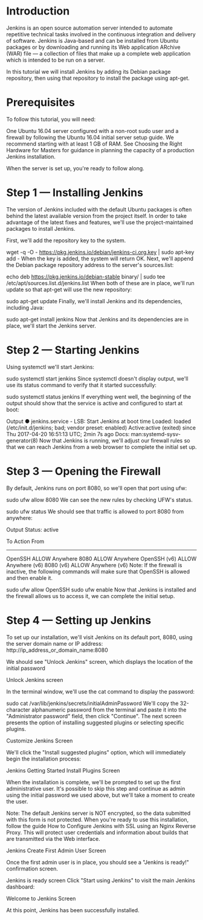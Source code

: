 # Introduction
Jenkins is an open source automation server intended to automate repetitive technical tasks involved in the continuous integration and delivery of software. Jenkins is Java-based and can be installed from Ubuntu packages or by downloading and running its Web application ARchive (WAR) file — a collection of files that make up a complete web application which is intended to be run on a server.

In this tutorial we will install Jenkins by adding its Debian package repository, then using that repository to install the package using apt-get.

# Prerequisites

To follow this tutorial, you will need:

One Ubuntu 16.04 server configured with a non-root sudo user and a firewall by following the Ubuntu 16.04 initial server setup guide. We recommend starting with at least 1 GB of RAM. See Choosing the Right Hardware for Masters for guidance in planning the capacity of a production Jenkins installation.

When the server is set up, you're ready to follow along.

# Step 1 — Installing Jenkins
The version of Jenkins included with the default Ubuntu packages is often behind the latest available version from the project itself. In order to take advantage of the latest fixes and features, we'll use the project-maintained packages to install Jenkins.

First, we'll add the repository key to the system.

wget -q -O - https://pkg.jenkins.io/debian/jenkins-ci.org.key | sudo apt-key add -
When the key is added, the system will return OK. Next, we'll append the Debian package repository address to the server's sources.list:

echo deb https://pkg.jenkins.io/debian-stable binary/ | sudo tee /etc/apt/sources.list.d/jenkins.list
When both of these are in place, we'll run update so that apt-get will use the new repository:

sudo apt-get update
Finally, we'll install Jenkins and its dependencies, including Java:

sudo apt-get install jenkins
Now that Jenkins and its dependencies are in place, we'll start the Jenkins server.

# Step 2 — Starting Jenkins
Using systemctl we'll start Jenkins:

sudo systemctl start jenkins
Since systemctl doesn't display output, we'll use its status command to verify that it started successfully:

sudo systemctl status jenkins
If everything went well, the beginning of the output should show that the service is active and configured to start at boot:

Output
● jenkins.service - LSB: Start Jenkins at boot time
  Loaded: loaded (/etc/init.d/jenkins; bad; vendor preset: enabled)
  Active:active (exited) since Thu 2017-04-20 16:51:13 UTC; 2min 7s ago
    Docs: man:systemd-sysv-generator(8)
Now that Jenkins is running, we'll adjust our firewall rules so that we can reach Jenkins from a web browser to complete the initial set up.

# Step 3 — Opening the Firewall
By default, Jenkins runs on port 8080, so we'll open that port using ufw:

sudo ufw allow 8080
We can see the new rules by checking UFW's status.

sudo ufw status
We should see that traffic is allowed to port 8080 from anywhere:

Output
Status: active

To                         Action      From
--                         ------      ----
OpenSSH                    ALLOW       Anywhere
8080                       ALLOW       Anywhere
OpenSSH (v6)               ALLOW       Anywhere (v6)
8080 (v6)                  ALLOW       Anywhere (v6)
Note: If the firewall is inactive, the following commands will make sure that OpenSSH is allowed and then enable it.

sudo ufw allow OpenSSH
sudo ufw enable
Now that Jenkins is installed and the firewall allows us to access it, we can complete the initial setup.

# Step 4 — Setting up Jenkins
To set up our installation, we'll visit Jenkins on its default port, 8080, using the server domain name or IP address: http://ip_address_or_domain_name:8080

We should see "Unlock Jenkins" screen, which displays the location of the initial password

Unlock Jenkins screen

In the terminal window, we'll use the cat command to display the password:

sudo cat /var/lib/jenkins/secrets/initialAdminPassword
We'll copy the 32-character alphanumeric password from the terminal and paste it into the "Administrator password" field, then click "Continue". The next screen presents the option of installing suggested plugins or selecting specific plugins.

Customize Jenkins Screen

We'll click the "Install suggested plugins" option, which will immediately begin the installation process:

Jenkins Getting Started Install Plugins Screen

When the installation is complete, we'll be prompted to set up the first administrative user. It's possible to skip this step and continue as admin using the initial password we used above, but we'll take a moment to create the user.

Note: The default Jenkins server is NOT encrypted, so the data submitted with this form is not protected. When you're ready to use this installation, follow the guide How to Configure Jenkins with SSL using an Nginx Reverse Proxy. This will protect user credentials and information about builds that are transmitted via the Web interface.

Jenkins Create First Admin User Screen

Once the first admin user is in place, you should see a "Jenkins is ready!" confirmation screen.

Jenkins is ready screen
Click "Start using Jenkins" to visit the main Jenkins dashboard:

Welcome to Jenkins Screen

At this point, Jenkins has been successfully installed.